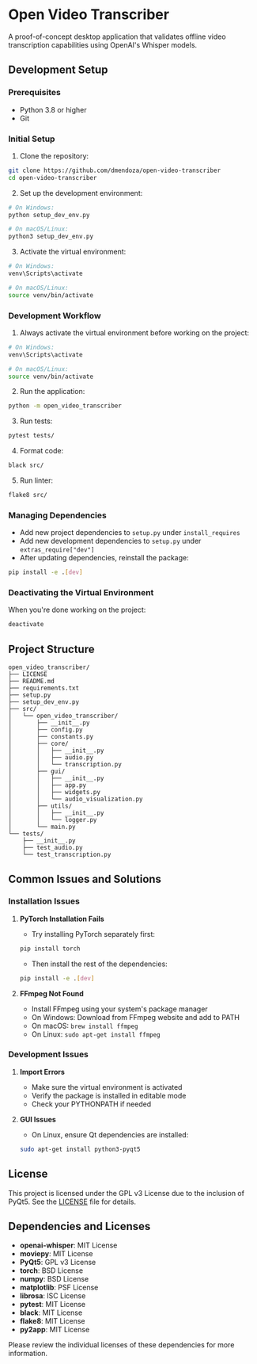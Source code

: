 # Open Video Transcriber

A proof-of-concept desktop application that validates offline video transcription capabilities using OpenAI's Whisper models.

## Development Setup

### Prerequisites

- Python 3.8 or higher
- Git

### Initial Setup

1. Clone the repository:
```bash
git clone https://github.com/dmendoza/open-video-transcriber
cd open-video-transcriber
```

2. Set up the development environment:
```bash
# On Windows:
python setup_dev_env.py

# On macOS/Linux:
python3 setup_dev_env.py
```

3. Activate the virtual environment:
```bash
# On Windows:
venv\Scripts\activate

# On macOS/Linux:
source venv/bin/activate
```

### Development Workflow

1. Always activate the virtual environment before working on the project:
```bash
# On Windows:
venv\Scripts\activate

# On macOS/Linux:
source venv/bin/activate
```

2. Run the application:
```bash
python -m open_video_transcriber
```

3. Run tests:
```bash
pytest tests/
```

4. Format code:
```bash
black src/
```

5. Run linter:
```bash
flake8 src/
```

### Managing Dependencies

- Add new project dependencies to `setup.py` under `install_requires`
- Add new development dependencies to `setup.py` under `extras_require["dev"]`
- After updating dependencies, reinstall the package:
```bash
pip install -e .[dev]
```

### Deactivating the Virtual Environment

When you're done working on the project:
```bash
deactivate
```

## Project Structure

```
open_video_transcriber/
├── LICENSE
├── README.md
├── requirements.txt
├── setup.py
├── setup_dev_env.py
├── src/
│   └── open_video_transcriber/
│       ├── __init__.py
│       ├── config.py
│       ├── constants.py
│       ├── core/
│       │   ├── __init__.py
│       │   ├── audio.py
│       │   └── transcription.py
│       ├── gui/
│       │   ├── __init__.py
│       │   ├── app.py
│       │   ├── widgets.py
│       │   └── audio_visualization.py
│       ├── utils/
│       │   ├── __init__.py
│       │   └── logger.py
│       └── main.py
└── tests/
    ├── __init__.py
    ├── test_audio.py
    └── test_transcription.py
```

## Common Issues and Solutions

### Installation Issues

1. **PyTorch Installation Fails**
   - Try installing PyTorch separately first:
   ```bash
   pip install torch
   ```
   - Then install the rest of the dependencies:
   ```bash
   pip install -e .[dev]
   ```

2. **FFmpeg Not Found**
   - Install FFmpeg using your system's package manager
   - On Windows: Download from FFmpeg website and add to PATH
   - On macOS: `brew install ffmpeg`
   - On Linux: `sudo apt-get install ffmpeg`

### Development Issues

1. **Import Errors**
   - Make sure the virtual environment is activated
   - Verify the package is installed in editable mode
   - Check your PYTHONPATH if needed

2. **GUI Issues**
   - On Linux, ensure Qt dependencies are installed:
   ```bash
   sudo apt-get install python3-pyqt5
   ```

## License

This project is licensed under the GPL v3 License due to the inclusion of PyQt5. See the [LICENSE](LICENSE) file for details.

## Dependencies and Licenses

- **openai-whisper**: MIT License
- **moviepy**: MIT License
- **PyQt5**: GPL v3 License
- **torch**: BSD License
- **numpy**: BSD License
- **matplotlib**: PSF License
- **librosa**: ISC License
- **pytest**: MIT License
- **black**: MIT License
- **flake8**: MIT License
- **py2app**: MIT License

Please review the individual licenses of these dependencies for more information.